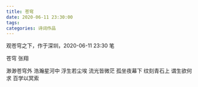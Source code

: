 ```yaml
---
title: 苍穹
date: 2020-06-11 23:30:00
tags:
categories: 诗词作品
---
```


观苍穹之下，作于深圳，2020-06-11 23:30 笔

<!-- more -->

<p class="poem">
苍穹
张翔

渺渺苍穹外
浩瀚星河中
浮生若尘埃
流光皆微茫
孤坐夜幕下
纹刻青石上
谓生欲何求
百学以冥索

</p>
